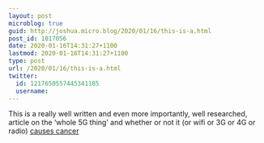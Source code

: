 ```yaml
---
layout: post
microblog: true
guid: http://joshua.micro.blog/2020/01/16/this-is-a.html
post_id: 1017056
date: 2020-01-16T14:31:27+1100
lastmod: 2020-01-16T14:31:27+1100
type: post
url: /2020/01/16/this-is-a.html
twitter:
  id: 1217650557445341185
  username: 
---
```

This is a really well written and even more importantly, well researched, article on the ‘whole 5G thing’ and whether or not it (or wifi or 3G or 4G or radio) [causes cancer](https://tidbits.com/2019/12/06/worried-about-5g-and-cancer-heres-why-wireless-networks-pose-no-health-risk/)
